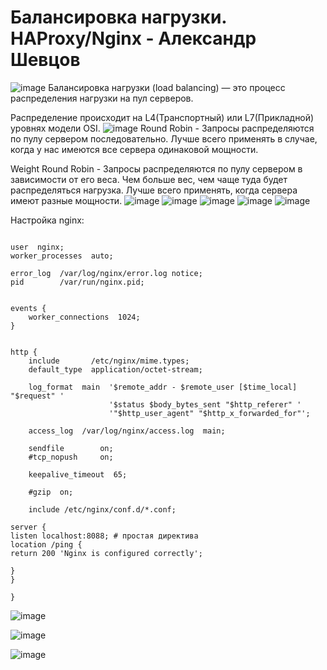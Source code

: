 # Балансировка нагрузки. HAProxy/Nginx - Александр Шевцов
![image](https://github.com/aztecprod/Haproxy-nginx/assets/25949605/34b30466-7a47-4387-a19b-2bd00909b26c)
Балансировка нагрузки (load balancing) — это процесс распределения нагрузки на пул серверов. 

Распределение происходит на L4(Транспортный) или L7(Прикладной) уровнях модели OSI.
![image](https://github.com/aztecprod/Haproxy-nginx/assets/25949605/2cfbe097-2c38-426a-a46d-f7832caeb782)
Round Robin - Запросы распределяются по пулу сервером последовательно. Лучше всего применять в случае, когда у нас имеются все сервера одинаковой мощности.

Weight Round Robin - Запросы распределяются по пулу сервером в зависимости от его веса. Чем больше вес, чем чаще туда будет распределяться нагрузка. Лучше всего применять, когда сервера имеют разные мощности.
![image](https://github.com/aztecprod/Haproxy-nginx/assets/25949605/2f1f8a9f-6a89-4b3e-8df1-02b0e2a142f4)
![image](https://github.com/aztecprod/Haproxy-nginx/assets/25949605/d2da618f-59d5-40c5-8c79-f9c74de62a2a)
![image](https://github.com/aztecprod/Haproxy-nginx/assets/25949605/16a86125-d818-4409-bc53-310122f30ca5)
![image](https://github.com/aztecprod/Haproxy-nginx/assets/25949605/c3d98320-8af8-4c9f-9298-d4d0bc95085a)
![image](https://github.com/aztecprod/Haproxy-nginx/assets/25949605/92e81722-6f2f-43cb-a388-0172e611205e)

Настройка nginx:
```

user  nginx;
worker_processes  auto;

error_log  /var/log/nginx/error.log notice;
pid        /var/run/nginx.pid;


events {
    worker_connections  1024;
}


http {
    include       /etc/nginx/mime.types;
    default_type  application/octet-stream;

    log_format  main  '$remote_addr - $remote_user [$time_local] "$request" '
                      '$status $body_bytes_sent "$http_referer" '
                      '"$http_user_agent" "$http_x_forwarded_for"';

    access_log  /var/log/nginx/access.log  main;

    sendfile        on;
    #tcp_nopush     on;

    keepalive_timeout  65;

    #gzip  on;

    include /etc/nginx/conf.d/*.conf;

server {
listen localhost:8088; # простая директива
location /ping {
return 200 'Nginx is configured correctly';

}
}

}

```
![image](https://github.com/aztecprod/Haproxy-nginx/assets/25949605/5b798151-72e8-48fc-b4a6-ba87eaa6a533)

![image](https://github.com/aztecprod/Haproxy-nginx/assets/25949605/88a4dc5a-d413-4228-95a1-cca6d19aa6ad)

![image](https://github.com/aztecprod/Haproxy-nginx/assets/25949605/514ecc8b-0709-4954-8653-4a493093c7ee)
